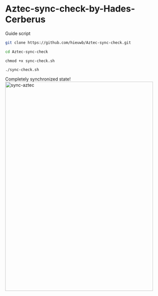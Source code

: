 # Aztec-sync-check-by-Hades-Cerberus
Guide script
```bash
git clone https://github.com/hieuwb/Aztec-sync-check.git 
```
```bash
cd Aztec-sync-check
```
```
chmod +x sync-check.sh 
```
```
./sync-check.sh
```
Completely synchronized state!
<img width="471" height="665" alt="sync-aztec" src="https://github.com/user-attachments/assets/2de445b3-bf88-46c1-a52a-084ce7b869d4" />
